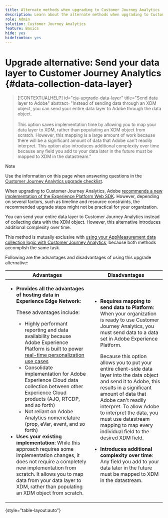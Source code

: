 ```yaml
---
title: Alternate methods when upgrading to Customer Journey Analytics
description: Learn about the alternate methods when upgrading to Customer Journey Analytics
role: Admin
solution: Customer Journey Analytics
feature: Basics
hide: yes
hidefromtoc: yes
---
```

# Upgrade alternative: Send your data layer to Customer Journey Analytics {#data-collection-data-layer}

<!-- markdownlint-disable MD034 -->

>[!CONTEXTUALHELP]
>id="cja-upgrade-data-layer"
>title="Send data layer to Adobe"
>abstract="Instead of sending data through an XDM object, you can send your entire data layer to Adobe through the data object.<br><br>This option saves implementation time by allowing you to map your data layer to XDM, rather than populating an XDM object from scratch. However, this mapping is a large amount of work because there will be a significant amount of data that Adobe can't readily interpret. This option also introduces additional complexity over time because any field you add to your data later in the future must be mapped to XDM in the datastream."

<!-- markdownlint-enable MD034 -->

>[!NOTE]
> 
>Use the information on this page when answering questions in the [Customer Journey Analytics upgrade checklist](https://gigazelle.github.io/cja-ttv/). 

When upgrading to Customer Journey Analytics, Adobe [recommends a new implementation of the Experience Platform Web SDK](/help/getting-started/cja-upgrade/cja-upgrade-recommendations.md). However, depending on several factors, such as timeline and resource constraints, the recommended upgrade steps might not be practical for your organization. 

You can send your entire data layer to Customer Journey Analytics instead of collecting data with the XDM object. However, this alternative introduces additional complexity over time.

This method is mutually exclusive with [using your AppMeasurement data collection logic with Customer Journey Analytics](/help/getting-started/cja-upgrade/cja-upgrade-alternative-appmeasurement.md), because both methods accomplish the same task. 

Following are the advantages and disadvantages of using this upgrade alternative:

| Advantages | Disadvantages |
|----------|---------|
| <ul><li>**Provides all the advantages of hosting data in Experience Edge Network**: <p>These advantages include:</p><ul><li>Highly performant reporting and data availability because Adobe Experience Platform is built to power [real-time personalization use cases](https://experienceleague.adobe.com/docs/experience-platform/destinations/ui/activate/configure-personalization-destinations.html)</li><li>Consolidate implementation for Adobe Experience Cloud data collection between other Experience Cloud products (AJO, RTCDP, and so forth)</li><li>Not reliant on Adobe Analytics nomenclature (prop, eVar, event, and so forth)</li></ul><li>**Uses your existing implementation**: While this approach requires some implementation changes, it does not require a completely new implementation from scratch. It allows you to map data from your data layer to XDM, rather than populating an XDM object from scratch.</li></ul> | <ul><li>**Requires mapping to send data to Platform**: When your organization is ready to use Customer Journey Analytics, you must send data to a data set in Adobe Experience Platform. <p>Because this option allows you to put your entire client-side data layer into the data object and send it to Adobe, this results in a significant amount of data that Adobe can't readily interpret. To allow Adobe to interpret the data, you must use datastream mapping to map every individual field to the desired XDM field.</p></li><li>**Introduces additional complexity over time**: Any field you add to your data later in the future must be mapped to XDM in the datastream.</li></ul> | 

{style="table-layout:auto"}



